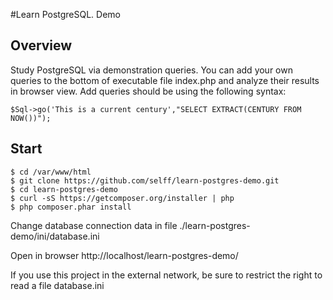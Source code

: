 #Learn PostgreSQL. Demo

## Overview

Study PostgreSQL via demonstration queries.
You can add your own queries to the bottom of executable file index.php and analyze their results in browser view.
Add queries should be using the following syntax:

```
$Sql->go('This is a current century',"SELECT EXTRACT(CENTURY FROM NOW())");
```

## Start

```
$ cd /var/www/html
$ git clone https://github.com/selff/learn-postgres-demo.git
$ cd learn-postgres-demo
$ curl -sS https://getcomposer.org/installer | php
$ php composer.phar install
```

Change database connection data in file ./learn-postgres-demo/ini/database.ini

Open in browser http://localhost/learn-postgres-demo/

If you use this project in the external network, be sure to restrict the right to read a file database.ini
